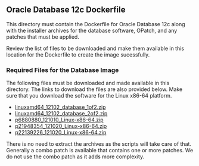 ## Oracle Database 12c Dockerfile
This directory must contain the Dockerfile for Oracle Database 12c along with the installer archives for the database software, OPatch, and any patches that must be applied.

Review the list of files to be downloaded and make them available in this location for the Dockerfile to create the image sucessfully.

### Required Files for the Database Image
The following files must be downloaded and made available in this directory. The links to download the files are also provided below. Make sure that you download the software for the Linux x86-64 platform.

- [linuxamd64_12102_database_1of2.zip][oradbdisk1]
- [linuxamd64_12102_database_2of2.zip][oradbdisk2]
- [p6880880_121010_Linux-x86-64.zip][opatch]
- [p21948354_121020_Linux-x86-64.zip][p21948354]
- [p22139226_121020_Linux-x86-64.zip][p22139226]

There is no need to extract the archives as the scripts will take care of that. Generally a combo patch is available that contains one or more patches. We do not use the combo patch as it adds more complexity.

[oradbdisk1]: http://www.oracle.com/technetwork/database/enterprise-edition/downloads/database12c-linux-download-2240591.html "Oracle Database 12c Disk 1"
[oradbdisk2]: http://www.oracle.com/technetwork/database/enterprise-edition/downloads/database12c-linux-download-2240591.html "Oracle Database 12c Disk 2"
[opatch]: https://support.oracle.com/epmos/faces/PatchResultsNDetails?patchId=6880880 "Latest OPatch"
[p21948354]: https://support.oracle.com/epmos/faces/PatchResultsNDetails?patchId=21948354 "Oracle Database 12c Patch 21948354"
[p22139226]: https://support.oracle.com/epmos/faces/PatchResultsNDetails?patchId=22139226 "Oracle Database 12c Patch 22139226"
